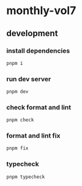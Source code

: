 # monthly-vol7

## development

### install dependencies

```bash
pnpm i
```

### run dev server

```bash
pnpm dev
```

### check format and lint

```bash
pnpm check
```

### format and lint fix

```bash
pnpm fix
```

### typecheck

```bash
pnpm typecheck
```
